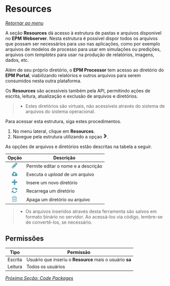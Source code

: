 # Resources

*[Retornar ao menu](README.md)*

A seção **Resources** dá acesso à estrutura de pastas e arquivos disponível no **EPM Webserver**. Nesta estrutura é possível dispor todos os arquivos que possam ser necessários para uso nas aplicações, como por exemplo arquivos de modelos de processo para usar em simulações ou predições, arquivos com _templates_ para usar na produção de relatórios, imagens, dados, etc.

Além de seu próprio diretório, o **EPM Processor** tem acesso ao diretório do **EPM Portal**, viabilizando relatórios e outros arquivos para serem consumidos nesta outra plataforma.

Os **Resources** são acessíveis também pela API, permitindo ações de escrita, leitura, atualização e exclusão de arquivos e diretórios.

> + Estes diretórios são virtuais, não acessíveis através do sistema de arquivos do sistema operacional.

Para acessar esta estrutura, siga estes procedimentos.

1. No menu lateral, clique em **Resources**.
2. Navegue pela estrutura utilizando a opçao ![expand](./images/fa_chevron_icon.png "Expandir").

As opções de arquivos e diretórios estão descritas na tabela a seguir.

|Opção|Descrição|
|:---:|---|
|![pencil icon](./images/fa_pencil_icon_18.png "Editar")|Permite editar o nome e a descrição|
|![cloudupload icon](./images/fa_cloudupload_icon_18.png "Upload")|Executa o *upload* de um arquivo|
|![plus icon](./images/fa_plus_icon_18.png "Inserir")|Insere um novo diretório|
|![refresh icon](./images/fa_refresh_icon_18.png "Recarregar")|Recarrega um diretório|
|![trash icon](./images/fa_trash_icon_18.png "Apagar")|Apaga um diretório ou arquivo|

> + Os arquivos inseridos através desta ferramenta são salvos em formato binário no servidor. Ao acessá-los via código, lembre-se de convertê-los, se necessário.

## Permissões

|Tipo|Permissão|
|---|---|
|Escrita|Usuário que inseriu o **Resource** mais o usuário **sa**|
|Leitura|Todos os usuários|

*[Próxima Seção: Code Packages](EPMProcessorCodePackages.md)*
